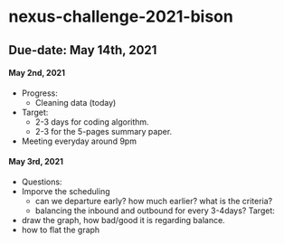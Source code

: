 # nexus-challenge-2021-bison

## Due-date: May 14th, 2021

#### May 2nd, 2021
- Progress:
  - Cleaning data (today)
- Target: 
  - 2-3 days for coding algorithm.
  - 2-3 for the 5-pages summary paper.
- Meeting everyday around 9pm
#### May 3rd, 2021
- Questions:
-   Imporve the scheduling
    - can we departure early? how much earlier? what is the criteria?
    - balancing the inbound and outbound for every 3-4days?
Target:
- draw the graph, how bad/good it is regarding balance.
- how to flat the graph
